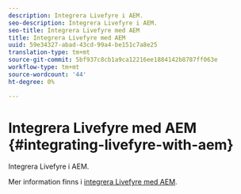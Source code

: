 ```yaml
---
description: Integrera Livefyre i AEM.
seo-description: Integrera Livefyre i AEM.
seo-title: Integrera Livefyre med AEM
title: Integrera Livefyre med AEM
uuid: 59e34327-abad-43cd-99a4-be151c7a8e25
translation-type: tm+mt
source-git-commit: 5bf937c8cb1a9ca12216ee1884142b8787ff063e
workflow-type: tm+mt
source-wordcount: '44'
ht-degree: 0%

---
```



# Integrera Livefyre med AEM {#integrating-livefyre-with-aem}

Integrera Livefyre i AEM.

Mer information finns i [integrera Livefyre med AEM](https://helpx.adobe.com/experience-manager/6-3/sites/administering/using/livefyre.html).
